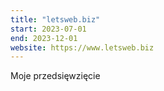 ```yaml
---
title: "letsweb.biz"
start: 2023-07-01
end: 2023-12-01
website: https://www.letsweb.biz
---
```


Moje przedsięwzięcie